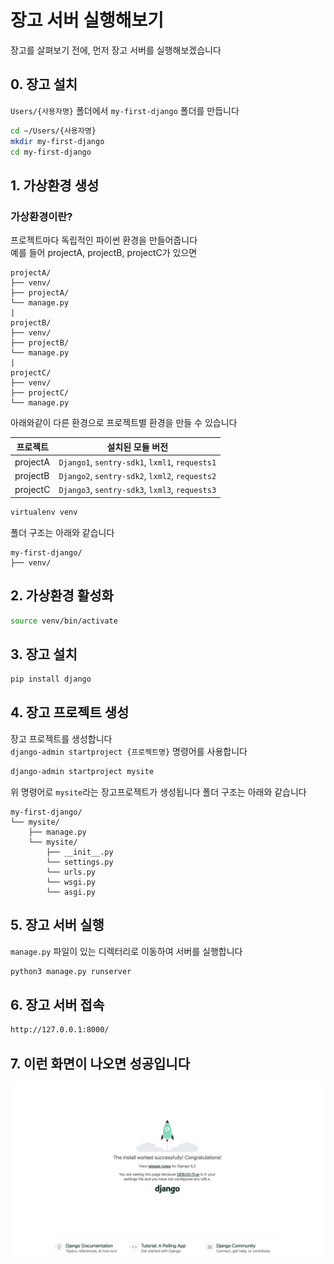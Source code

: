 # 장고 서버 실행해보기
장고를 살펴보기 전에, 먼저 장고 서버를 실행해보겠습니다

## 0. 장고 설치
`Users/{사용자명}` 폴더에서 `my-first-django` 폴더를 만듭니다

```bash
cd ~/Users/{사용자명}
mkdir my-first-django
cd my-first-django
```
## 1. 가상환경 생성
### 가상환경이란?
프로젝트마다 독립적인 파이썬 환경을 만들어줍니다  
예를 들어 projectA, projectB, projectC가 있으면 

```
projectA/
├── venv/
├── projectA/
└── manage.py
|
projectB/
├── venv/
├── projectB/
└── manage.py
|
projectC/
├── venv/
├── projectC/
└── manage.py

```
아래와같이 다른 환경으로 프로젝트별 환경을 만들 수 있습니다

| 프로젝트 | 설치된 모듈 버전 |
|----------|-------------|
| projectA | `Django1`, `sentry-sdk1`, `lxml1`, `requests1`  |
| projectB | `Django2`, `sentry-sdk2`, `lxml2`, `requests2` |
| projectC | `Django3`, `sentry-sdk3`, `lxml3`, `requests3` |

```bash
virtualenv venv
```

폴더 구조는 아래와 같습니다


```
my-first-django/
├── venv/
```

## 2. 가상환경 활성화
```bash
source venv/bin/activate
```
## 3. 장고 설치
```bash
pip install django
```

## 4. 장고 프로젝트 생성
장고 프로젝트를 생성합니다  
`django-admin startproject {프로젝트명}` 명령어를 사용합니다
```bash
django-admin startproject mysite
```
위 명령어로 `mysite`라는 장고프로젝트가 생성됩니다
폴더 구조는 아래와 같습니다

```
my-first-django/
└── mysite/
    ├── manage.py
    └── mysite/
        ├── __init__.py
        └── settings.py
        └── urls.py
        └── wsgi.py
        └── asgi.py
```
## 5. 장고 서버 실행
`manage.py` 파일이 있는 디렉터리로 이동하여 서버를 실행합니다

```bash
python3 manage.py runserver
```

## 6. 장고 서버 접속

```bash
http://127.0.0.1:8000/
```

## 7. 이런 화면이 나오면 성공입니다
![서버실행화면](./images/django/install.png)
